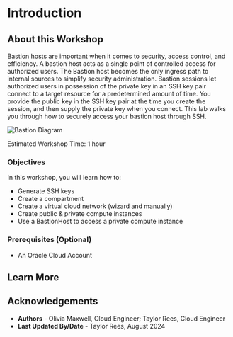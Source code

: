 # Introduction

## About this Workshop

Bastion hosts are important when it comes to security, access control, and efficiency. A bastion host acts as a single point of controlled access for authorized users. The Bastion host becomes the only ingress path to internal sources to simplify security administration. 
Bastion sessions let authorized users in possession of the private key in an SSH key pair connect to a target resource for a predetermined amount of time. You provide the public key in the SSH key pair at the time you create the session, and then supply the private key when you connect.
This lab walks you through how to securely access your bastion host through SSH.

  ![Bastion Diagram](images/arch.png)

Estimated Workshop Time: 1 hour 



### Objectives

In this workshop, you will learn how to:
* Generate SSH keys
* Create a compartment
* Create a virtual cloud network (wizard and manually)
* Create public & private compute instances
* Use a BastionHost to access a private compute instance

### Prerequisites (Optional)
* An Oracle Cloud Account 

## Learn More


## Acknowledgements
* **Authors** - Olivia Maxwell, Cloud Engineer; Taylor Rees, Cloud Engineer
* **Last Updated By/Date** - Taylor Rees, August 2024

